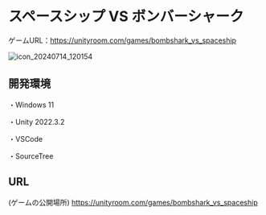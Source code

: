 # スペースシップ VS ボンバーシャーク 

ゲームURL：https://unityroom.com/games/bombshark_vs_spaceship

![icon_20240714_120154](https://github.com/user-attachments/assets/9624ec91-6ba4-4a3a-9fc7-f3a28365907e)

## 開発環境
・Windows 11

・Unity 2022.3.2

・VSCode

・SourceTree

## URL
(ゲームの公開場所)
https://unityroom.com/games/bombshark_vs_spaceship
